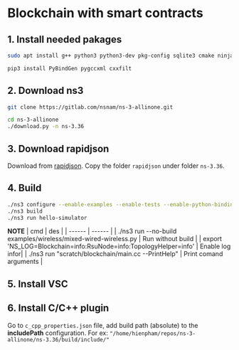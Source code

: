 # Blockchain with smart contracts
## 1. Install needed pakages
```sh
sudo apt install g++ python3 python3-dev pkg-config sqlite3 cmake ninja-build git python3-setuptools clang-format libc6-dev libc6-dev-i386 libclang-dev llvm-dev automake python3-pip
```

```sh
pip3 install PyBindGen pygccxml cxxfilt
```

## 2. Download ns3

```sh
git clone https://gitlab.com/nsnam/ns-3-allinone.git
```

```sh
cd ns-3-allinone
./download.py -n ns-3.36
```

## 3. Download rapidjson
Download from [rapidjson](https://github.com/Tencent/rapidjson/tree/master/include/rapidjson).
Copy the folder `rapidjson` under folder `ns-3.36`.

## 4. Build

```sh
./ns3 configure --enable-examples --enable-tests --enable-python-bindings
./ns3 build
./ns3 run hello-simulator
```
**NOTE**
| cmd | des |
| ------ | ------ |
| ./ns3 run --no-build examples/wireless/mixed-wired-wireless.py | Run without build |
| export 'NS_LOG=Blockchain=info:RsuNode=info:TopologyHelper=info' | Enable log infor|
| ./ns3 run "scratch/blockchain/main.cc --PrintHelp" | Print comand arguments |

## 5. Install VSC

## 6. Install C/C++ plugin
Go to `c_cpp_properties.json` file, add build path (absolute) to the **includePath** configuration. For ex: `"/home/hienpham/repos/ns-3-allinone/ns-3.36/build/include/"`

